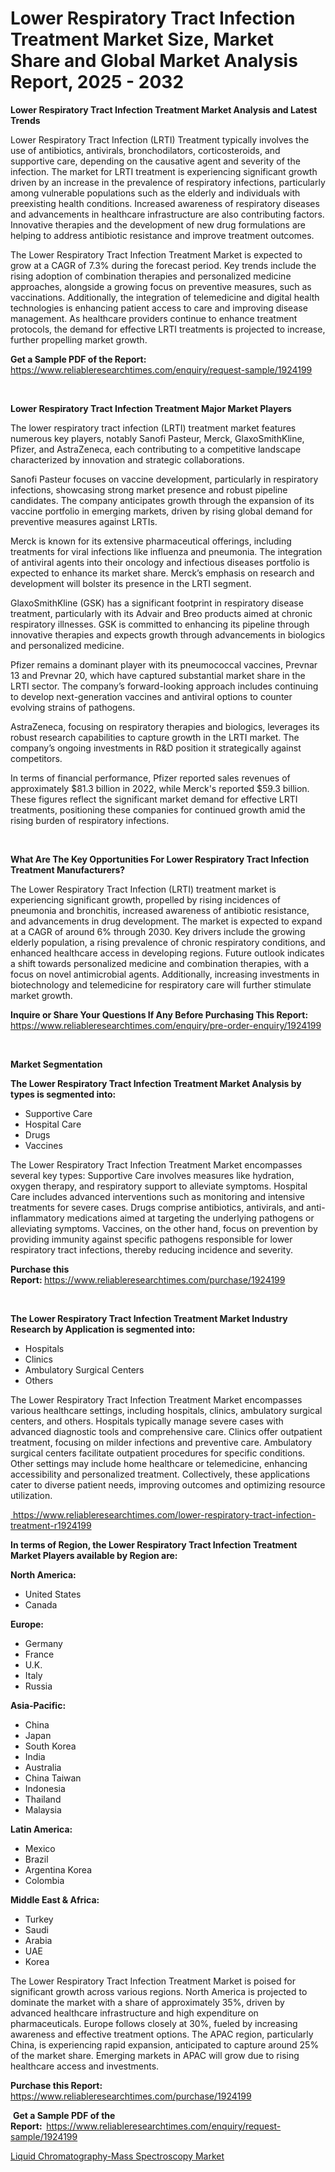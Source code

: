 <p><h1>Lower Respiratory Tract Infection Treatment Market Size, Market Share and Global Market Analysis Report, 2025 - 2032</h1></p><p><strong>Lower Respiratory Tract Infection Treatment Market Analysis and Latest Trends</strong></p>
<p><p>Lower Respiratory Tract Infection (LRTI) Treatment typically involves the use of antibiotics, antivirals, bronchodilators, corticosteroids, and supportive care, depending on the causative agent and severity of the infection. The market for LRTI treatment is experiencing significant growth driven by an increase in the prevalence of respiratory infections, particularly among vulnerable populations such as the elderly and individuals with preexisting health conditions. Increased awareness of respiratory diseases and advancements in healthcare infrastructure are also contributing factors. Innovative therapies and the development of new drug formulations are helping to address antibiotic resistance and improve treatment outcomes.</p><p>The Lower Respiratory Tract Infection Treatment Market is expected to grow at a CAGR of 7.3% during the forecast period. Key trends include the rising adoption of combination therapies and personalized medicine approaches, alongside a growing focus on preventive measures, such as vaccinations. Additionally, the integration of telemedicine and digital health technologies is enhancing patient access to care and improving disease management. As healthcare providers continue to enhance treatment protocols, the demand for effective LRTI treatments is projected to increase, further propelling market growth.</p></p>
<p><strong>Get a Sample PDF of the Report:&nbsp;</strong> <a href="https://www.reliableresearchtimes.com/enquiry/request-sample/1924199?utm_campaign=2201&utm_medium=2&utm_source=Github&utm_content=ia&utm_term=28032025&utm_id=lower-respiratory-tract-infection-treatment">https://www.reliableresearchtimes.com/enquiry/request-sample/1924199</a></p>
<p>&nbsp;</p>
<p><strong>Lower Respiratory Tract Infection Treatment Major Market Players</strong></p>
<p><p>The lower respiratory tract infection (LRTI) treatment market features numerous key players, notably Sanofi Pasteur, Merck, GlaxoSmithKline, Pfizer, and AstraZeneca, each contributing to a competitive landscape characterized by innovation and strategic collaborations.</p><p>Sanofi Pasteur focuses on vaccine development, particularly in respiratory infections, showcasing strong market presence and robust pipeline candidates. The company anticipates growth through the expansion of its vaccine portfolio in emerging markets, driven by rising global demand for preventive measures against LRTIs.</p><p>Merck is known for its extensive pharmaceutical offerings, including treatments for viral infections like influenza and pneumonia. The integration of antiviral agents into their oncology and infectious diseases portfolio is expected to enhance its market share. Merck’s emphasis on research and development will bolster its presence in the LRTI segment.</p><p>GlaxoSmithKline (GSK) has a significant footprint in respiratory disease treatment, particularly with its Advair and Breo products aimed at chronic respiratory illnesses. GSK is committed to enhancing its pipeline through innovative therapies and expects growth through advancements in biologics and personalized medicine.</p><p>Pfizer remains a dominant player with its pneumococcal vaccines, Prevnar 13 and Prevnar 20, which have captured substantial market share in the LRTI sector. The company’s forward-looking approach includes continuing to develop next-generation vaccines and antiviral options to counter evolving strains of pathogens.</p><p>AstraZeneca, focusing on respiratory therapies and biologics, leverages its robust research capabilities to capture growth in the LRTI market. The company’s ongoing investments in R&D position it strategically against competitors.</p><p>In terms of financial performance, Pfizer reported sales revenues of approximately $81.3 billion in 2022, while Merck's reported $59.3 billion. These figures reflect the significant market demand for effective LRTI treatments, positioning these companies for continued growth amid the rising burden of respiratory infections.</p></p>
<p>&nbsp;</p>
<p><strong>What Are The Key Opportunities For Lower Respiratory Tract Infection Treatment Manufacturers?</strong></p>
<p><p>The Lower Respiratory Tract Infection (LRTI) treatment market is experiencing significant growth, propelled by rising incidences of pneumonia and bronchitis, increased awareness of antibiotic resistance, and advancements in drug development. The market is expected to expand at a CAGR of around 6% through 2030. Key drivers include the growing elderly population, a rising prevalence of chronic respiratory conditions, and enhanced healthcare access in developing regions. Future outlook indicates a shift towards personalized medicine and combination therapies, with a focus on novel antimicrobial agents. Additionally, increasing investments in biotechnology and telemedicine for respiratory care will further stimulate market growth.</p></p>
<p><strong>Inquire or Share Your Questions If Any Before Purchasing This Report:</strong> <a href="https://www.reliableresearchtimes.com/enquiry/pre-order-enquiry/1924199?utm_campaign=2201&utm_medium=2&utm_source=Github&utm_content=ia&utm_term=28032025&utm_id=lower-respiratory-tract-infection-treatment">https://www.reliableresearchtimes.com/enquiry/pre-order-enquiry/1924199</a></p>
<p>&nbsp;</p>
<p><strong>Market Segmentation</strong></p>
<p><strong>The Lower Respiratory Tract Infection Treatment Market Analysis by types is segmented into:</strong></p>
<p><ul><li>Supportive Care</li><li>Hospital Care</li><li>Drugs</li><li>Vaccines</li></ul></p>
<p><p>The Lower Respiratory Tract Infection Treatment Market encompasses several key types: Supportive Care involves measures like hydration, oxygen therapy, and respiratory support to alleviate symptoms. Hospital Care includes advanced interventions such as monitoring and intensive treatments for severe cases. Drugs comprise antibiotics, antivirals, and anti-inflammatory medications aimed at targeting the underlying pathogens or alleviating symptoms. Vaccines, on the other hand, focus on prevention by providing immunity against specific pathogens responsible for lower respiratory tract infections, thereby reducing incidence and severity.</p></p>
<p><strong>Purchase this Report:&nbsp;</strong><a href="https://www.reliableresearchtimes.com/purchase/1924199?utm_campaign=2201&utm_medium=2&utm_source=Github&utm_content=ia&utm_term=28032025&utm_id=lower-respiratory-tract-infection-treatment">https://www.reliableresearchtimes.com/purchase/1924199</a></p>
<p>&nbsp;</p>
<p><strong>The Lower Respiratory Tract Infection Treatment Market Industry Research by Application is segmented into:</strong></p>
<p><ul><li>Hospitals</li><li>Clinics</li><li>Ambulatory Surgical Centers</li><li>Others</li></ul></p>
<p><p>The Lower Respiratory Tract Infection Treatment Market encompasses various healthcare settings, including hospitals, clinics, ambulatory surgical centers, and others. Hospitals typically manage severe cases with advanced diagnostic tools and comprehensive care. Clinics offer outpatient treatment, focusing on milder infections and preventive care. Ambulatory surgical centers facilitate outpatient procedures for specific conditions. Other settings may include home healthcare or telemedicine, enhancing accessibility and personalized treatment. Collectively, these applications cater to diverse patient needs, improving outcomes and optimizing resource utilization.</p></p>
<p><a href="https://www.reliableresearchtimes.com/lower-respiratory-tract-infection-treatment-r1924199?utm_campaign=2201&utm_medium=2&utm_source=Github&utm_content=ia&utm_term=28032025&utm_id=lower-respiratory-tract-infection-treatment">&nbsp;https://www.reliableresearchtimes.com/lower-respiratory-tract-infection-treatment-r1924199</a></p>
<p><strong>In terms of Region, the Lower Respiratory Tract Infection Treatment Market Players available by Region are:</strong></p>
<p>
    <p> <strong> North America: </strong>
        <ul>
            <li>United States</li>
            <li>Canada</li>
        </ul>
        </p> 
    <p> <strong> Europe: </strong>
        <ul>
            <li>Germany</li>
            <li>France</li>
            <li>U.K.</li>
            <li>Italy</li>
            <li>Russia</li>
        </ul>
        </p> 
    <p> <strong> Asia-Pacific: </strong>
        <ul>
            <li>China</li>
            <li>Japan</li>
            <li>South Korea</li>
            <li>India</li>
            <li>Australia</li>
            <li>China Taiwan</li>
            <li>Indonesia</li>
            <li>Thailand</li>
            <li>Malaysia</li>
        </ul>
        </p> 
    <p> <strong> Latin America: </strong>
        <ul>
            <li>Mexico</li>
            <li>Brazil</li>
            <li>Argentina Korea</li>
            <li>Colombia</li>
        </ul>
        </p> 
    <p> <strong> Middle East & Africa: </strong>
        <ul>
            <li>Turkey</li>
            <li>Saudi</li>
            <li>Arabia</li>
            <li>UAE</li>
            <li>Korea</li>
        </ul>
    </p>
    </p>
<p><p>The Lower Respiratory Tract Infection Treatment Market is poised for significant growth across various regions. North America is projected to dominate the market with a share of approximately 35%, driven by advanced healthcare infrastructure and high expenditure on pharmaceuticals. Europe follows closely at 30%, fueled by increasing awareness and effective treatment options. The APAC region, particularly China, is experiencing rapid expansion, anticipated to capture around 25% of the market share. Emerging markets in APAC will grow due to rising healthcare access and investments.</p></p>
<p><strong>Purchase this Report: </strong><a href="https://www.reliableresearchtimes.com/purchase/1924199?utm_campaign=2201&utm_medium=2&utm_source=Github&utm_content=ia&utm_term=28032025&utm_id=lower-respiratory-tract-infection-treatment">https://www.reliableresearchtimes.com/purchase/1924199</a></p>
<p>&nbsp;<strong>Get a Sample PDF of the Report:&nbsp;&nbsp;</strong><a href="https://www.reliableresearchtimes.com/enquiry/request-sample/1924199?utm_campaign=2201&utm_medium=2&utm_source=Github&utm_content=ia&utm_term=28032025&utm_id=lower-respiratory-tract-infection-treatment">https://www.reliableresearchtimes.com/enquiry/request-sample/1924199</a></p>
<p><strong></strong></p>
<p><p><a href="https://github.com/gerdabatiskzv9/Market-Research-Report-List-1/blob/main/liquid-chromatography-mass-spectroscopy-market.md?utm_campaign=2201&utm_medium=2&utm_source=Github&utm_content=ia&utm_term=28032025&utm_id=lower-respiratory-tract-infection-treatment">Liquid Chromatography-Mass Spectroscopy Market</a></p></p>